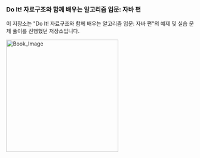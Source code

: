 ### Do It! 자료구조와 함께 배우는 알고리즘 입문: 자바 편

이 저장소는 "Do It! 자료구조와 함께 배우는 알고리즘 입문: 자바 편"의 예제 및 실습 문제 풀이를 진행했던 저장소입니다.

<img src="https://contents.kyobobook.co.kr/sih/fit-in/458x0/pdt/9791163033486.jpg" alt="Book_Image" width="300px">

